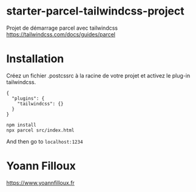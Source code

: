 # starter-parcel-tailwindcss-project
Projet de démarrage parcel avec tailwindcss
https://tailwindcss.com/docs/guides/parcel

# Installation

Créez un fichier .postcssrc à la racine de votre projet et activez le plug-in tailwindcss.
``` 
{
  "plugins": {
    "tailwindcss": {}
  }
}
```

``` 
npm install
npx parcel src/index.html
```

And then go to `localhost:1234`

# Yoann Filloux

https://www.yoannfilloux.fr
